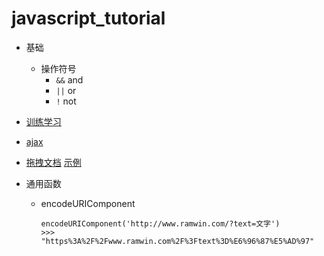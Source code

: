 # javascript_tutorial

* 基础
    * 操作符号
        * `&&` and
        * `||` or
        * `!` not

* [训练学习](https://gomakethings.com/guides/)
* [ajax](./ajax发送ajax请求.md)
* [拖拽文档](./drag.md) [示例](./drag.html)
* 通用函数
    * encodeURIComponent
        ```
        encodeURIComponent('http://www.ramwin.com/?text=文字')
        >>> "https%3A%2F%2Fwww.ramwin.com%2F%3Ftext%3D%E6%96%87%E5%AD%97"
        ```
